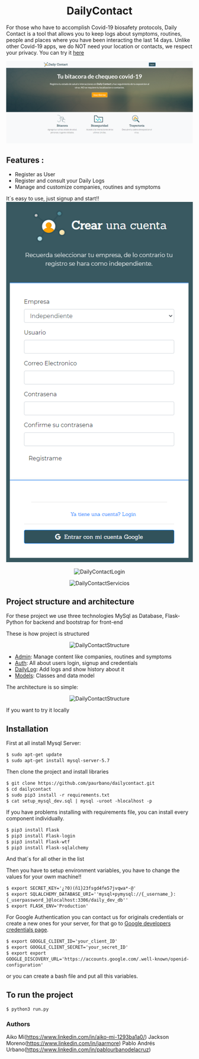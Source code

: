 <h1 align="center">DailyContact</h1>

For those who have to accomplish Covid-19 biosafety protocols, Daily Contact is a tool that allows you to keep logs about symptoms, routines, people and places where you have been interacting the last 14 days. Unlike other Covid-19 apps, we do NOT need your location or contacts, we respect your privacy. You can try it [here](http://35.185.87.254/)

<p align="center">
  <img src="https://github.com/paurbano/dailycontact/blob/master/app/static/dist/img/landing.png"
       alt="DailyContact"
  />
</p>

## Features :

- Register as User
- Register and consult your Daily Logs
- Manage and customize companies, routines and symptoms

It´s easy to use, just signup and start!!
![](https://github.com/paurbano/dailycontact/blob/master/app/static/dist/img/signup.PNG)
<p align="center">
  <img src="https://github.com/paurbano/dailycontact/tree/master/app/static/dist/img/signup.PNG"
       alt="DailyContactLogin"
  />
</p>

<p align="center">
  <img src="https://github.com/paurbano/dailycontact/tree/master/app/static/dist/img/servicios.png"
       alt="DailyContactServicios"
  />
</p>

## Project structure and architecture

For these project we use three technologies MySql as Database, Flask-Python for backend and bootstrap for front-end

These is how project is structured
<p align="center">
  <img src="https://github.com/paurbano/dailycontact/tree/master/app/static/dist/img/stucture.png"
       alt="DailyContactStructure"
  />
</p>

- [Admin](https://github.com/paurbano/dailycontact/tree/master/app/admin): Manage content like companies, routines and symptoms 
- [Auth](https://github.com/paurbano/dailycontact/tree/master/app/auth): All about users login, signup and credentials
- [DailyLog](https://github.com/paurbano/dailycontact/tree/master/app/dailylog): Add logs and show history about it
- [Models](https://github.com/paurbano/dailycontact/tree/master/app/models): Classes and data model

The architecture is so simple:
<p align="center">
  <img src="https://github.com/paurbano/dailycontact/tree/master/app/static/dist/img/architecture.png"
       alt="DailyContactStructure"
  />
</p>

If you want to try it locally

## Installation

First at all install Mysql Server:

    $ sudo apt-get update
    $ sudo apt-get install mysql-server-5.7

Then clone the project and install libraries

    $ git clone https://github.com/paurbano/dailycontact.git
    $ cd dailycontact
    $ sudo pip3 install -r requirements.txt
    $ cat setup_mysql_dev.sql | mysql -uroot -hlocalhost -p

If you have problems installing with requirements file, you can install every component individually.

    $ pip3 install Flask
    $ pip3 install Flask-login
    $ pip3 install Flask-wtf
    $ pip3 install Flask-sqlalchemy

And that´s for all other in the list

Then you have to setup environment variables, you have to change the values for your owm machine!!

    $ export SECRET_KEY='¿?0)(ñ1}23fsgd4fe57jvqwa*-@'
    $ export SQLALCHEMY_DATABASE_URI=''mysql+pymysql://{_username_}:{_userpassword_}@localhost:3306/daily_dev_db''
    $ export FLASK_ENV='Production'
 
 For Google Authentication you can contact us for originals credentials or create a new ones for your server, for that go to [Google developers credentials page](https://console.developers.google.com/apis/credentials).

    $ export GOOGLE_CLIENT_ID='your_client_ID'
    $ export GOOGLE_CLIENT_SECRET='your_secret_ID'
    $ export export GOOGLE_DISCOVERY_URL='https://accounts.google.com/.well-known/openid-configuration'

or you can create a bash file and put all this variables.

## To run the project

    $ python3 run.py

### Authors
Aiko Mi(https://www.linkedin.com/in/aiko-mi-1293ba1a0/)
Jackson Moreno(https://www.linkedin.com/in/jaarmore)
Pablo Andrés Urbano(https://www.linkedin.com/in/pablourbanodelacruz)
